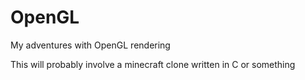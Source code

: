 # OpenGL

My adventures with OpenGL rendering

This will probably involve a minecraft clone written in C or something